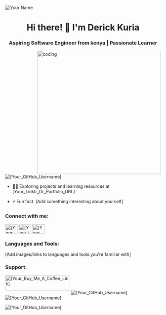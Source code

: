 ![Your Name](Your_Image_URL)

<h1 align="center">Hi there! 👋 I'm Derick Kuria</h1>
<h3 align="center">Aspiring Software Engineer from kenya | Passionate Learner</h3>

<img align="right" alt="coding" width="400" src="URL_To_Your_GIF_Image">

<p align="left"> <img src="https://komarev.com/ghpvc/?username=[Your_GitHub_Username]&label=Profile%20views&color=0e75b6&style=flat" alt="[Your_GitHub_Username]" /> </p>

- 👨‍💻 Exploring projects and learning resources at [Your_Linktr_Or_Portfolio_URL]

- ⚡ Fun fact: [Add something interesting about yourself]

<h3 align="left">Connect with me:</h3>
<p align="left">
<a href="https://linkedin.com/in/[Your_LinkedIn_Username]" target="blank"><img align="center" src="https://raw.githubusercontent.com/rahuldkjain/github-profile-readme-generator/master/src/images/icons/Social/linked-in-alt.svg" alt="[Your_LinkedIn_Username]" height="30" width="40" /></a>
<a href="https://instagram.com/[Your_Instagram_Username]" target="blank"><img align="center" src="https://raw.githubusercontent.com/rahuldkjain/github-profile-readme-generator/master/src/images/icons/Social/instagram.svg" alt="[Your_Instagram_Username]" height="30" width="40" /></a>
<a href="https://www.youtube.com/c/[Your_YouTube_Channel]" target="blank"><img align="center" src="https://raw.githubusercontent.com/rahuldkjain/github-profile-readme-generator/master/src/images/icons/Social/youtube.svg" alt="[Your_YouTube_Channel]" height="30" width="40" /></a>
</p>

<h3 align="left">Languages and Tools:</h3>
<p align="left"> [Add images/links to languages and tools you're familiar with] </p>

<h3 align="left">Support:</h3>
<p><a href="Your_Buy_Me_A_Coffee_Link"> <img align="left" src="https://cdn.buymeacoffee.com/buttons/v2/default-yellow.png" height="50" width="210" alt="[Your_Buy_Me_A_Coffee_Link]" /></a></p><br><br>

<p><img align="left" src="https://github-readme-stats.vercel.app/api/top-langs?username=[Your_GitHub_Username]&show_icons=true&locale=en&layout=compact" alt="[Your_GitHub_Username]" /></p>

<p>&nbsp;<img align="center" src="https://github-readme-stats.vercel.app/api?username=[Your_GitHub_Username]&show_icons=true&locale=en" alt="[Your_GitHub_Username]" /></p>

<p><img align="center" src="https://github-readme-streak-stats.herokuapp.com/?user=[Your_GitHub_Username]&" alt="[Your_GitHub_Username]" /></p>
